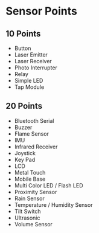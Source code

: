 # Sensor Points

## 10 Points

- Button
- Laser Emitter
- Laser Receiver
- Photo Interrupter
- Relay
- Simple LED
- Tap Module

## 20 Points

- Bluetooth Serial
- Buzzer
- Flame Sensor
- IMU
- Infrared Receiver
- Joystick
- Key Pad
- LCD
- Metal Touch
- Mobile Base
- Multi Color LED / Flash LED
- Proximity Sensor
- Rain Sensor
- Temperature / Humidity Sensor
- Tilt Switch
- Ultrasonic
- Volume Sensor
